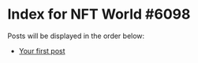 # Index for NFT World #6098
Posts will be displayed in the order below:

- [Your first post](./001-first.md)

